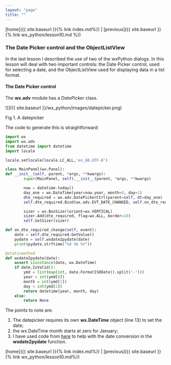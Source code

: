 ```yaml
---
layout: "page"
title: ""
---
```

[home]({{ site.baseurl }}{% link index.md%}) \|  [previous]({{ site.baseurl }}{% link wx_python/lesson10.md %})

### The Date Picker control and the ObjectListView

In the last lesson I described the use of two of the wxPython dialogs. In
this lesson will deal with two important controls: the Date Picker
control, used for selecting a date, and the ObjectListView used for
displaying data in a list format.

#### The Date Picker control

The **wx.adv** module has a *DatePicker* class.

![]({{ site.baseurl }}/wx_python/images/datepicker.png)

Fig 1. A datepicker

The code to generate this is straightforward:

``` python
import wx
import wx.adv
from datetime import datetime
import locale

locale.setlocale(locale.LC_ALL,'en_GB.UTF-8')

class MainPanel(wx.Panel):
def __init__(self, parent, *args, **kwargs):
        super(MainPanel, self).__init__(parent, *args, **kwargs)

        now = datetime.today()
        day_one = wx.DateTime(year=now.year, month=0, day=1)
        dte_required = wx.adv.DatePickerCtrl(parent=self, dt=day_one)
        self.dte_required.Bind(wx.adv.EVT_DATE_CHANGED, self.on_dte_required_change)

        sizer = wx.BoxSizer(orient=wx.VERTICAL)
        sizer.Add(dte_required, flag=wx.ALL, border=10)
        self.SetSizer(sizer)

def on_dte_required_change(self, event):
    date = self.dte_required.GetValue()
    pydate = self.wxdate2pydate(date)
    print(pydate.strftime("%d %b %Y"))

@staticmethod
def wxdate2pydate(date):
    assert isinstance(date, wx.DateTime)
    if date.IsValid():
        ymd = list(map(int, date.FormatISODate().split('-')))
        year = int(ymd[0])
        month = int(ymd[1])
        day = int(ymd[2])
        return datetime(year, month, day)
    else:
        return None
```

The points to note are:

1.  The datepicker requires its own **wx.DateTime** object (line 13) to
    set the date;
2.  the wx.DateTime month starts at zero for January;
3.  I have used code from
    [here](https://www.blog.pythonlibrary.org/2014/08/27/wxpython-converting-wx-datetime-python-datetime/)
    to help with the date conversion in the **wxdate2pydate** function.


[home]({{ site.baseurl }}{% link index.md%}) \|  [previous]({{ site.baseurl }}{% link wx_python/lesson10.md%})